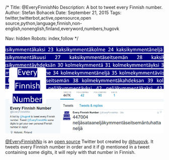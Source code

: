 /*
Title: @EveryFinnishNo
Description: A bot to tweet every Finnish number.
Author: Stefan Bohacek
Date: September 21, 2015
Tags: twitter,twitterbot,active,opensource,open source,python,language,finnish,non-english,nonenglish,finland,everyword,numbers,hugovk

Nav: hidden
Robots: index,follow
*/

[![](/content/bots/twitterbots/images/EveryFinnishNo.png)](https://twitter.com/EveryFinnishNo)

[@EveryFinnishNo](https://twitter.com/EveryFinnishNo) is an [open source](https://github.com/hugovk/everyfinnishno) Twitter bot created by [@hugovk](https://twitter.com/hugovk). It tweets every Finnish number in order and it if @ mentioned in a tweet containing some digits, it will reply with that number in Finnish.